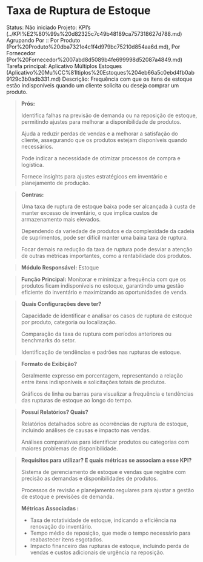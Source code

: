 # Taxa de Ruptura de Estoque

Status: Não iniciado
Projeto: KPI’s (../KPI%E2%80%99s%20d82325c7c49b48189ca757318627d788.md)
Agrupando Por :: Por Produto (Por%20Produto%20dba7321e4c1f4d979bc75210d854aa6d.md), Por Fornecedor (Por%20Fornecedor%2007abd8d5089b4fe699998d52087a4849.md)
Tarefa principal: Aplicativo Múltiplos Estoques (Aplicativo%20Mu%CC%81ltiplos%20Estoques%204eb66a5c0ebd4fb0ab9129c3b0adb331.md)
Descrição: Frequência com que os itens de estoque estão indisponíveis quando um cliente solicita ou deseja comprar um produto.

> **Prós:**
> 
> 
> Identifica falhas na previsão de demanda ou na reposição de estoque, permitindo ajustes para melhorar a disponibilidade de produtos.
> 
> Ajuda a reduzir perdas de vendas e a melhorar a satisfação do cliente, assegurando que os produtos estejam disponíveis quando necessários.
> 
> Pode indicar a necessidade de otimizar processos de compra e logística.
> 
> Fornece insights para ajustes estratégicos em inventário e planejamento de produção.
> 

> **Contras:**
> 
> 
> Uma taxa de ruptura de estoque baixa pode ser alcançada à custa de manter excesso de inventário, o que implica custos de armazenamento mais elevados.
> 
> Dependendo da variedade de produtos e da complexidade da cadeia de suprimentos, pode ser difícil manter uma baixa taxa de ruptura.
> 
> Focar demais na redução da taxa de ruptura pode desviar a atenção de outras métricas importantes, como a rentabilidade dos produtos.
> 

> **Módulo Responsável:**
Estoque
> 

> **Função Principal:**
Monitorar e minimizar a frequência com que os produtos ficam indisponíveis no estoque, garantindo uma gestão eficiente do inventário e maximizando as oportunidades de venda.
> 

> **Quais Configurações deve ter?**
> 
> 
> Capacidade de identificar e analisar os casos de ruptura de estoque por produto, categoria ou localização.
> 
> Comparação da taxa de ruptura com períodos anteriores ou benchmarks do setor.
> 
> Identificação de tendências e padrões nas rupturas de estoque.
> 

> **Formato de Exibição?**
> 
> 
> Geralmente expresso em porcentagem, representando a relação entre itens indisponíveis e solicitações totais de produtos.
> 
> Gráficos de linha ou barras para visualizar a frequência e tendências das rupturas de estoque ao longo do tempo.
> 

> **Possuí Relatórios? Quais?**
> 
> 
> Relatórios detalhados sobre as ocorrências de ruptura de estoque, incluindo análises de causas e impacto nas vendas.
> 
> Análises comparativas para identificar produtos ou categorias com maiores problemas de disponibilidade.
> 

> **Requisitos para utilizar? E quais métricas se associam a esse KPI?**
> 
> 
> Sistema de gerenciamento de estoque e vendas que registre com precisão as demandas e disponibilidades de produtos.
> 
> Processos de revisão e planejamento regulares para ajustar a gestão de estoque e previsões de demanda.
> 
> **Métricas Associadas :**
> 
> - Taxa de rotatividade de estoque, indicando a eficiência na renovação do inventário.
> - Tempo médio de reposição, que mede o tempo necessário para reabastecer itens esgotados.
> - Impacto financeiro das rupturas de estoque, incluindo perda de vendas e custos adicionais de urgência na reposição.